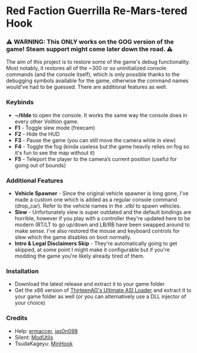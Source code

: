 # Red Faction Guerrilla Re-Mars-tered Hook
### **⚠️ WARNING: This ONLY works on the GOG version of the game! Steam support might come later down the road. ⚠️**

The aim of this project is to restore some of the game's debug functionality. Most notably, it restores all of the ~300 or so uninitialized console commands (and the console itself), which is only possible thanks to the debugging symbols available for the game, otherwise the command names would've had to be guessed. There are additional features as well.

### Keybinds
- **~/tilde** to open the console. It works the same way the console does in every other Volition game.
- **F1** - Toggle slew mode (freecam)
- **F2** - Hide the HUD
- **F3** - Pause the game (you can still move the camera while in slew)
- **F4** - Toggle the fog (kinda useless but the game heavily relies on fog so it's fun to see the map without it)
- **F5** - Teleport the player to the camera’s current position (useful for going out of bounds)

### Additional Features
- **Vehicle Spawner** - Since the original vehicle spawner is long gone, I've made a custom one which is added as a regular console command (drop_car). Refer to the vehicle names in the .xtbl to spawn vehicles.
- **Slew** - Unfortunately slew is super outdated and the default bindings are horrible, however if you play with a controller they're updated here to be modern (RT/LT to go up/down and LB/RB have been swapped around to make sense. I've also restored the mouse and keyboard controls for slew which the game disables on boot normally.
- **Intro & Legal Disclaimers Skip** - They're automatically going to get skipped, at some point I might make it configurable but if you're modding the game you're likely already tired of them.

### Installation
 - Download the latest release and extract it to your game folder
 - Get the x86 version of [ThirteenAG's Ultimate ASI Loader](https://github.com/ThirteenAG/Ultimate-ASI-Loader) and extract it to your game folder as well (or you can alternatively use a DLL injector of your choice)

### Credits

- Help: [ermaccer](https://github.com/ermaccer), [jas0n098](https://github.com/jas0n098)
- Silent: [ModUtils](https://github.com/CookiePLMonster/ModUtils)
- TsudaKageyu: [MinHook](https://github.com/TsudaKageyu/minhook)
